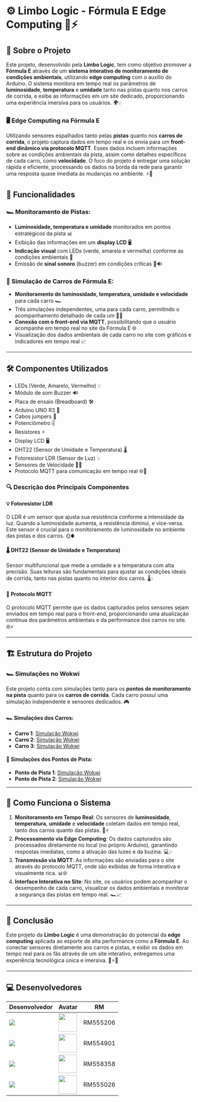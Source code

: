 # ⚙️ Limbo Logic - Fórmula E Edge Computing 🚗⚡️

## 🌟 Sobre o Projeto

Este projeto, desenvolvido pela **Limbo Logic**, tem como objetivo promover a **Fórmula E** através de um **sistema interativo de monitoramento de condições ambientais**, utilizando **edge computing** com o auxílio do Arduino. O sistema monitora em tempo real os parâmetros de **luminosidade**, **temperatura** e **umidade** tanto nas pistas quanto nos carros de corrida, e exibe as informações em um site dedicado, proporcionando uma experiência imersiva para os usuários. 🌍💡

### 🖥️ Edge Computing na Fórmula E
Utilizando sensores espalhados tanto pelas **pistas** quanto nos **carros de corrida**, o projeto captura dados em tempo real e os envia para um **front-end dinâmico via protocolo MQTT**. Esses dados incluem informações sobre as condições ambientais da pista, assim como detalhes específicos de cada carro, como **velocidade**. O foco do projeto é entregar uma solução rápida e eficiente, processando os dados na borda da rede para garantir uma resposta quase imediata às mudanças no ambiente. ⚡📶

## 🔧 Funcionalidades

### 🏎️ Monitoramento de Pistas:
- **Luminosidade, temperatura e umidade** monitorados em pontos estratégicos da pista 📊
- Exibição das informações em um **display LCD** 🖥️
- **Indicação visual** com LEDs (verde, amarela e vermelha) conforme as condições ambientais 🚦
- Emissão de **sinal sonoro** (buzzer) em condições críticas 🚨🔊

### 🚗 Simulação de Carros de Fórmula E:
- **Monitoramento de luminosidade, temperatura, umidade e velocidade** para cada carro 🏎️
- Três simulações independentes, uma para cada carro, permitindo o acompanhamento detalhado de cada um 🧑‍💻
- **Conexão com o front-end via MQTT**, possibilitando que o usuário acompanhe em tempo real no site da Fórmula E 🌐
- Visualização dos dados ambientais de cada carro no site com gráficos e indicadores em tempo real 📈

---

## 🛠️ Componentes Utilizados

- LEDs (Verde, Amarelo, Vermelho) 💡
- Módulo de som Buzzer 🔊
- Placa de ensaio (Breadboard) 🛠️
- Arduino UNO R3 🔌
- Cabos jumpers 🔗
- Potenciômetro 🎚️
- Resistores ⚡
- Display LCD 🖥️
- DHT22 (Sensor de Umidade e Temperatura) 🌡️
- Fotoresistor LDR (Sensor de Luz) 💡
- Sensores de Velocidade 🚗💨
- Protocolo MQTT para comunicação em tempo real 🌐📡

### 🔍 Descrição dos Principais Componentes

#### **💡 Fotoresistor LDR**
O LDR é um sensor que ajusta sua resistência conforme a intensidade da luz. Quando a luminosidade aumenta, a resistência diminui, e vice-versa. Este sensor é crucial para o monitoramento de luminosidade no ambiente das pistas e dos carros. 🌞🌒

#### **🌡️ DHT22 (Sensor de Umidade e Temperatura)**
Sensor multifuncional que mede a umidade e a temperatura com alta precisão. Suas leituras são fundamentais para ajustar as condições ideais de corrida, tanto nas pistas quanto no interior dos carros. 🌡️💧

#### **📡 Protocolo MQTT**
O protocolo MQTT permite que os dados capturados pelos sensores sejam enviados em tempo real para o front-end, proporcionando uma atualização contínua dos parâmetros ambientais e da performance dos carros no site. 🌐⚡

---

## 🏗️ Estrutura do Projeto

### 🏎️ Simulações no Wokwi
Este projeto conta com simulações tanto para os **pontos de monitoramento na pista** quanto para os **carros de corrida**. Cada carro possui uma simulação independente e sensores dedicados. 🎮

#### 🏎️ Simulações dos Carros:
- **Carro 1**: [Simulação Wokwi](https://wokwi.com/projects/410109189686910977)
- **Carro 2**: [Simulação Wokwi](https://wokwi.com/projects/410109226366111745)
- **Carro 3**: [Simulação Wokwi](https://wokwi.com/projects/410109243470486529)

#### 🏁 Simulações dos Pontos de Pista:
- **Ponto de Pista 1**: [Simulação Wokwi](https://wokwi.com/projects/409053935119694849)
- **Ponto de Pista 2**: [Simulação Wokwi](https://wokwi.com/projects/409053935119694849)

---

## 🚀 Como Funciona o Sistema

1. **Monitoramento em Tempo Real**: Os sensores de **luminosidade**, **temperatura**, **umidade** e **velocidade** coletam dados em tempo real, tanto dos carros quanto das pistas. 📡⚡
2. **Processamento via Edge Computing**: Os dados capturados são processados diretamente no local (no próprio Arduino), garantindo respostas imediatas, como a ativação das luzes e da buzina. 💻💡
3. **Transmissão via MQTT**: As informações são enviadas para o site através do protocolo MQTT, onde são exibidas de forma interativa e visualmente rica. 📊🌐
4. **Interface Interativa no Site**: No site, os usuários podem acompanhar o desempenho de cada carro, visualizar os dados ambientais e monitorar a segurança das pistas em tempo real. 🏎️📈

---

## 🎯 Conclusão

Este projeto da **Limbo Logic** é uma demonstração do potencial da **edge computing** aplicada ao esporte de alta performance como a **Fórmula E**. Ao conectar sensores diretamente aos carros e pistas, e exibir os dados em tempo real para os fãs através de um site interativo, entregamos uma experiência tecnológica única e imersiva. 🌟⚡🏁

---

## 💻 Desenvolvedores
| Desenvolvedor | Avatar | RM |
| ------------- | ------ | -- |
| ![](https://img.shields.io/badge/DESENVOLVEDOR-Cezar-blue?style=for-the-badge&logo=appveyor) | <a href="https://github.com/CezarBacanieski"><img src="https://avatars.githubusercontent.com/u/146896790?v=4" height="50" style="max-width: 100%;"></a> | RM555206 |
| ![](https://img.shields.io/badge/DESENVOLVEDOR-Lorenzo-blue?style=for-the-badge&logo=appveyor) | <a href="https://github.com/LorenzoMangini"><img src="https://avatars.githubusercontent.com/u/163363537?v=4" height="50" style="max-width: 100%;"></a> | RM554901 |
| ![](https://img.shields.io/badge/DESENVOLVEDOR-Luiz-blue?style=for-the-badge&logo=appveyor) | <a href="https://github.com/luyz-gusta"><img src="https://avatars.githubusercontent.com/u/110852235?v=4" height="50" style="max-width: 100%;"></a> | RM558358 |
| ![](https://img.shields.io/badge/DESENVOLVEDOR-Vitor-blue?style=for-the-badge&logo=appveyor) | <a href="https://github.com/vitorbmulford"><img src="https://avatars.githubusercontent.com/u/142764430?v=4" height="50" style="max-width: 100%;"></a> | RM555026 |
